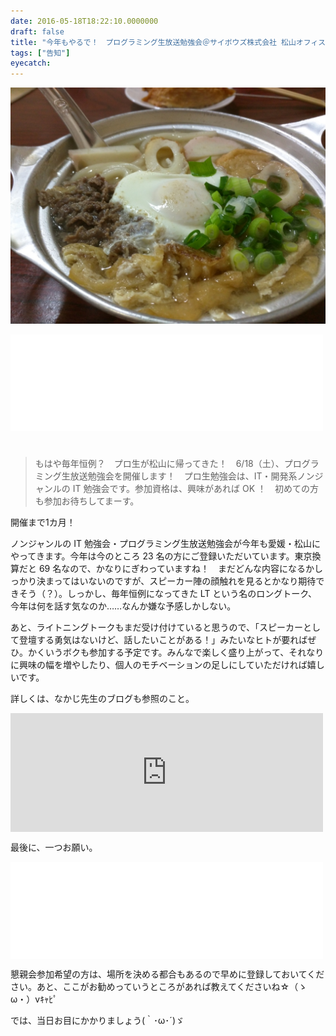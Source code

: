 ```yaml
---
date: 2016-05-18T18:22:10.0000000
draft: false
title: "今年もやるで！　プログラミング生放送勉強会＠サイボウズ株式会社 松山オフィス"
tags: ["告知"]
eyecatch: 
---
```

<p><span itemscope itemtype="http://schema.org/Photograph"><img src="20160518181003.jpg" alt="f:id:daruyanagi:20160518181003j:plain" title="f:id:daruyanagi:20160518181003j:plain" class="hatena-fotolife" itemprop="image"></span></p><p><iframe src="//hatenablog-parts.com/embed?url=https%3A%2F%2Fatnd.org%2Fevents%2F75725" title="プログラミング生放送勉強会＠サイボウズ株式会社 松山オフィス（6/18開催） : ATND" class="embed-card embed-webcard" scrolling="no" frameborder="0" style="display: block; width: 100%; height: 155px; max-width: 500px; margin: 10px 0px;"></iframe><br />
</p>

<blockquote>
<p>もはや毎年恒例？　プロ生が松山に帰ってきた！　6/18（土）、プログラミング生放送勉強会を開催します！　プロ生勉強会は、IT・開発系ノンジャンルの IT 勉強会です。参加資格は、興味があれば OK ！　初めての方も参加お待ちしてまーす。</p>

</blockquote>
<p>開催まで1カ月！</p><p>ノンジャンルの IT 勉強会・プログラミング生放送勉強会が今年も愛媛・松山にやってきます。今年は今のところ 23 名の方にご登録いただいています。東京換算だと 69 名なので、かなりにぎわっていますね！　まだどんな内容になるかしっかり決まってはいないのですが、スピーカー陣の顔触れを見るとかなり期待できそう（？）。しっかし、毎年恒例になってきた LT という名のロングトーク、今年は何を話す気なのか……なんか嫌な予感しかしない。</p><p>あと、ライトニングトークもまだ受け付けていると思うので、「スピーカーとして登壇する勇気はないけど、話したいことがある！」みたいなヒトが要ればぜひ。かくいうボクも参加する予定です。みんなで楽しく盛り上がって、それなりに興味の幅を増やしたり、個人のモチベーションの足しにしていただければ嬉しいです。</p><p>詳しくは、なかじ先生のブログも参照のこと。</p><p><iframe src="http://blog.nakajix.jp/embed/2016/03/11/090000" title="【6/18開催】今年も「プログラミング生放送勉強会」をサイボウズ株式会社 松山オフィスにて開催します！ #pronama - なか日記" class="embed-card embed-blogcard" scrolling="no" frameborder="0" style="display: block; width: 100%; height: 190px; max-width: 500px; margin: 10px 0px;"></iframe></p><p>最後に、一つお願い。</p><p><iframe src="//hatenablog-parts.com/embed?url=https%3A%2F%2Fatnd.org%2Fevents%2F75726" title="【懇親会】 プログラミング生放送勉強会＠松山（6/18開催） : ATND" class="embed-card embed-webcard" scrolling="no" frameborder="0" style="display: block; width: 100%; height: 155px; max-width: 500px; margin: 10px 0px;"></iframe></p><p>懇親会参加希望の方は、場所を決める都合もあるので早めに登録しておいてください。あと、ここがお勧めっていうところがあれば教えてくださいね☆（ゝω・）vｷｬﾋﾟ</p><p>では、当日お目にかかりましょう(｀･ω･´)ゞ</p>
